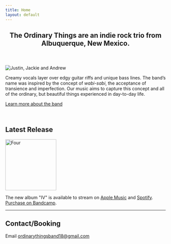 ```yaml
---
title: Home
layout: default
---
```


<article>
  <header>
    <h1>
      The Ordinary Things are an indie rock trio from Albuquerque,
      New&nbsp;Mexico.
    </h1>
  </header>
  <img
    class="askew"
    src="https://theordinarythings.com/img/tot-band-bw.jpg"
    alt="Justin, Jackie and Andrew"
  />
  <p class="lead">
    Creamy vocals layer over edgy guitar riffs and unique bass lines. The band’s
    name was inspired by the concept of <em>wabi-sabi</em>, the acceptance of
    transience and imperfection. Our music aims to capture this concept and all
    of the ordinary, but beautiful things experienced in day-to-day&nbsp;life.
  </p>

  <p><a href="/about/">Learn more about the band</a></p>

  <p>&nbsp;</p>

  <h2>Latest Release</h2>
<a href="https://theordinarythings.com/music/">
      <img
        class="hover-askew"
        src="https://d2w9rnfcy7mm78.cloudfront.net/29790651/original_53b0b83161ee0c228c356b56d8d9840f.jpg?1722730956?bc=0"
        alt="Four"
        width="160"
        height="160"
    /></a>
<p>The new album "IV" is available to stream on <a href="https://music.apple.com/us/album/iv/1759902825">Apple Music</a> and <a href="https://open.spotify.com/album/41KH3qwfnbo7RDEaPNuWvN?si=ao6_7ULJQIKP6QXWwbul0Q">Spotify</a>. <a href="https://theordinarythings.bandcamp.com/album/iv">Purchase on Bandcamp</a>.</p>

  <hr />

  <h2>Contact/Booking</h2>
  <p>
    Email
    <a href="mailto:ordinarythingsband18@gmail.com"
      >ordinarythingsband18@gmail.com</a
    >
  </p>
</article>
